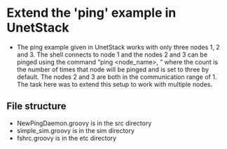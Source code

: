 # Extend the 'ping' example in UnetStack

* The ping example given in UnetStack works with only three nodes 1, 2 and 3. The shell connects to node 1 and the nodes 2 and 3 can be pinged using the command “ping <node_name>, <count>” where the count is the number of times that node will be pinged and is set to three by default. The nodes 2 and 3 are both in the communication range of 1. The task here was to extend this setup to work with multiple nodes.

## File structure

* NewPingDaemon.groovy is in the src directory
* simple_sim.groovy is in the sim directory
* fshrc.groovy is in the etc directory
